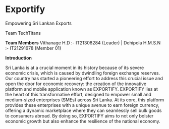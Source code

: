 # Exportify
Empowering Sri Lankan Exports

Team TechTitans                       

**Team Members**
Vithanage H.D :- IT21308284 (Leader) | 
Dehipola H.M.S.N :- IT21291678 (Member 01)

**Introduction** 

Sri Lanka is at a crucial moment in its history because of its severe economic crisis, which is caused by dwindling foreign exchange reserves. Our country has started a pioneering effort to address this crucial issue and open the door for economic recovery: the creation of the innovative platform and mobile application known as EXPORTIFY.
EXPORTIFY lies at the heart of this transformative effort, designed to empower small and medium-sized enterprises (SMEs) across Sri Lanka. At its core, this platform provides these enterprises with a unique avenue to earn foreign currency, offering a dynamic marketplace where they can seamlessly sell bulk goods to consumers abroad. By doing so, EXPORTIFY aims to not only bolster economic growth but also enhance the resilience of the national economy.
 
